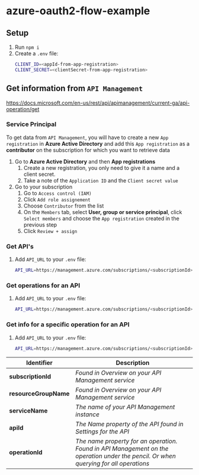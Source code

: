 # azure-oauth2-flow-example

## Setup

1. Run `npm i`
1. Create a `.env` file:
    ```bash
    CLIENT_ID=<appId-from-app-registration>
    CLIENT_SECRET=<clientSecret-from-app-registration>
    ```

## Get information from `API Management`

https://docs.microsoft.com/en-us/rest/api/apimanagement/current-ga/api-operation/get

### Service Principal

To get data from `API Management`, you will have to create a new `App registration` in **Azure Active Directory** and add this `App registration` as a **contributor** on the subscription for which you want to retrieve data

1. Go to **Azure Active Directory** and then **App registrations**
    1. Create a new registration, you only need to give it a name and a client secret.
    1. Take a note of the `Application ID` and the `Client secret value`
1. Go to your subscription
    1. Go to `Access control (IAM)`
    1. Click `Add role assignement`
    1. Choose `Contributor` from the list
    1. On the `Members` tab, select **User, group or service principal**, click `Select members` and choose the `App registration` created in the previous step
    1. Click `Review + assign`

### Get API's

1. Add `API_URL` to your `.env` file:
    ```bash
    API_URL=https://management.azure.com/subscriptions/<subscriptionId>/resourceGroups/<resourceGroupName>/providers/Microsoft.ApiManagement/service/<serviceName>/apis?api-version=2021-08-01
    ```

### Get operations for an API

1. Add `API_URL` to your `.env` file:
    ```bash
    API_URL=https://management.azure.com/subscriptions/<subscriptionId>/resourceGroups/<resourceGroupName>/providers/Microsoft.ApiManagement/service/<serviceName>/apis/<apiId>/operations?api-version=2021-08-01
    ```

### Get info for a specific operation for an API

1. Add `API_URL` to your `.env` file:
    ```bash
    API_URL=https://management.azure.com/subscriptions/<subscriptionId>/resourceGroups/<resourceGroupName>/providers/Microsoft.ApiManagement/service/<serviceName>/apis/<apiId>/operations/<operationId>?api-version=2021-08-01
    ```

|Identifier|Description|
|----------|-----------|
|**subscriptionId**|*Found in Overview on your API Management service*
|**resourceGroupName**|*Found in Overview on your API Management service*
|**serviceName**|*The name of your API Management instance*
|**apiId**|*The Name property of the API found in Settings for the API*
|**operationId**|*The name property for an operation. Found in API Management on the operation under the pencil. Or when querying for all operations*
